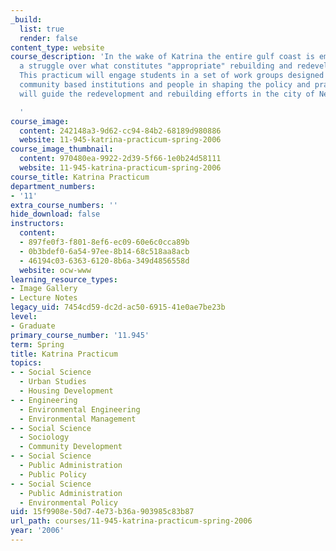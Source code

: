 ```yaml
---
_build:
  list: true
  render: false
content_type: website
course_description: 'In the wake of Katrina the entire gulf coast is embroiled in
  a struggle over what constitutes "appropriate" rebuilding and redevelopment efforts.
  This practicum will engage students in a set of work groups designed to assist local
  community based institutions and people in shaping the policy and practices that
  will guide the redevelopment and rebuilding efforts in the city of New Orleans.

  '
course_image:
  content: 242148a3-9d62-cc94-84b2-68189d980886
  website: 11-945-katrina-practicum-spring-2006
course_image_thumbnail:
  content: 970480ea-9922-2d39-5f66-1e0b24d58111
  website: 11-945-katrina-practicum-spring-2006
course_title: Katrina Practicum
department_numbers:
- '11'
extra_course_numbers: ''
hide_download: false
instructors:
  content:
  - 897fe0f3-f801-8ef6-ec09-60e6c0cca89b
  - 0b3bdef0-6a54-97ee-8b14-68c518aa8acb
  - 46194c03-6363-6120-8b6a-349d4856558d
  website: ocw-www
learning_resource_types:
- Image Gallery
- Lecture Notes
legacy_uid: 7454cd59-dc2d-ac50-6915-41e0ae7be23b
level:
- Graduate
primary_course_number: '11.945'
term: Spring
title: Katrina Practicum
topics:
- - Social Science
  - Urban Studies
  - Housing Development
- - Engineering
  - Environmental Engineering
  - Environmental Management
- - Social Science
  - Sociology
  - Community Development
- - Social Science
  - Public Administration
  - Public Policy
- - Social Science
  - Public Administration
  - Environmental Policy
uid: 15f9908e-50d7-4e73-b36a-903985c83b87
url_path: courses/11-945-katrina-practicum-spring-2006
year: '2006'
---
```

